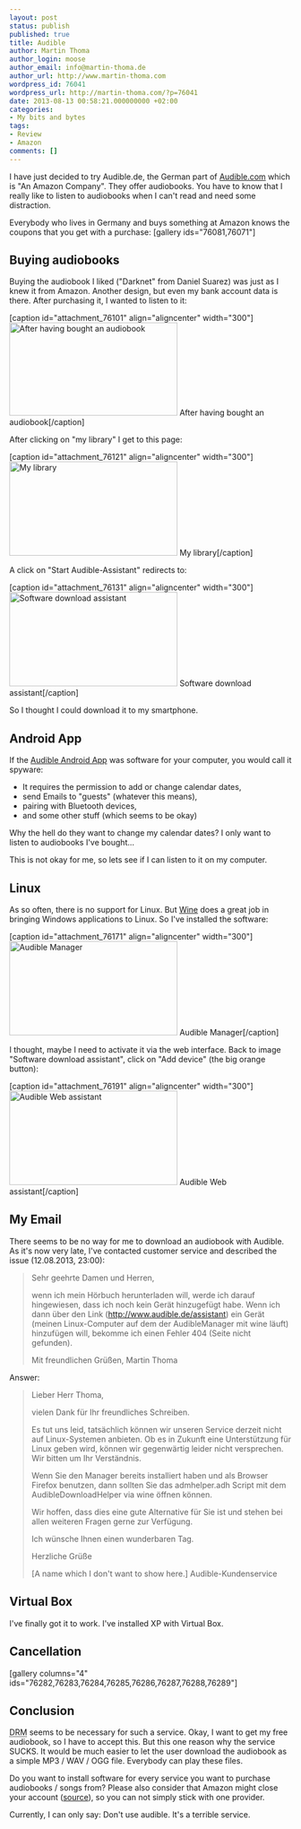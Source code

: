```yaml
---
layout: post
status: publish
published: true
title: Audible
author: Martin Thoma
author_login: moose
author_email: info@martin-thoma.de
author_url: http://www.martin-thoma.com
wordpress_id: 76041
wordpress_url: http://martin-thoma.com/?p=76041
date: 2013-08-13 00:58:21.000000000 +02:00
categories:
- My bits and bytes
tags:
- Review
- Amazon
comments: []
---
```

I have just decided to try Audible.de, the German part of <a href="http://en.wikipedia.org/wiki/Audible.com">Audible.com</a> which is "An Amazon Company". They offer audiobooks. You have to know that I really like to listen to audiobooks when I can't read and need some distraction.

Everybody who lives in Germany and buys something at Amazon knows the coupons that you get with a purchase:
[gallery ids="76081,76071"]

<h2>Buying audiobooks</h2>
Buying the audiobook I liked ("Darknet" from Daniel Suarez) was just as I knew it from Amazon. <span class="hint" title="Why the hell do they use another design?">Another design</span>, but even my bank account data is there. 
After purchasing it, I wanted to listen to it:

[caption id="attachment_76101" align="aligncenter" width="300"]<a href="http://martin-thoma.com/wp-content/uploads/2013/08/bought-audio-book.png"><img src="http://martin-thoma.com/wp-content/uploads/2013/08/bought-audio-book-300x166.png" alt="After having bought an audiobook" width="300" height="166" class="size-medium wp-image-76101" /></a> After having bought an audiobook[/caption]

After clicking on "my library" I get to this page:

[caption id="attachment_76121" align="aligncenter" width="300"]<a href="http://martin-thoma.com/wp-content/uploads/2013/08/audible-my-library.png"><img src="http://martin-thoma.com/wp-content/uploads/2013/08/audible-my-library-300x168.png" alt="My library" width="300" height="168" class="size-medium wp-image-76121" /></a> My library[/caption]

A click on "Start Audible-Assistant" redirects to:

[caption id="attachment_76131" align="aligncenter" width="300"]<a href="http://martin-thoma.com/wp-content/uploads/2013/08/assistant-software-download.png"><img src="http://martin-thoma.com/wp-content/uploads/2013/08/assistant-software-download-300x168.png" alt="Software download assistant" width="300" height="168" class="size-medium wp-image-76131" /></a> Software download assistant[/caption]

So I thought I could download it to my smartphone.

<h2>Android App</h2>
If the <a href="https://play.google.com/store/apps/details?id=com.audible.application">Audible Android App</a> was software for your computer, you would call it spyware:

<ul>
  <li>It requires the permission to add or change calendar dates,</li>
  <li>send Emails to "guests" (whatever this means),</li>
  <li>pairing with Bluetooth devices,</li>
  <li>and some other stuff (which seems to be okay)</li>
</ul>

Why the hell do they want to change my calendar dates? I only want to listen to audiobooks I've bought...

This is not okay for me, so lets see if I can listen to it on my computer.

<h2>Linux</h2>
As so often, there is no support for Linux. But <a href="http://appdb.winehq.org/objectManager.php?sClass=application&iId=1612">Wine</a> does a great job in bringing Windows applications to Linux. So I've installed the software:

[caption id="attachment_76171" align="aligncenter" width="300"]<a href="http://martin-thoma.com/wp-content/uploads/2013/08/audible-manager.png"><img src="http://martin-thoma.com/wp-content/uploads/2013/08/audible-manager-300x168.png" alt="Audible Manager" width="300" height="168" class="size-medium wp-image-76171" /></a> Audible Manager[/caption]

I thought, maybe I need to activate it via the web interface. Back to image "Software download assistant", click on "Add device" (the big orange button):

[caption id="attachment_76191" align="aligncenter" width="300"]<a href="http://martin-thoma.com/wp-content/uploads/2013/08/audible-assistant.png"><img src="http://martin-thoma.com/wp-content/uploads/2013/08/audible-assistant-300x168.png" alt="Audible Web assistant" width="300" height="168" class="size-medium wp-image-76191" /></a> Audible Web assistant[/caption]

<h2>My Email</h2>
There seems to be no way for me to download an audiobook with Audible. As it's now very late, I've contacted customer service and described the issue (12.08.2013, 23:00):

<blockquote>Sehr geehrte Damen und Herren,

wenn ich mein H&ouml;rbuch herunterladen will, werde ich darauf hingewiesen, dass ich noch kein Ger&auml;t hinzugef&uuml;gt habe. Wenn ich dann &uuml;ber den Link (http://www.audible.de/assistant) ein Ger&auml;t (meinen Linux-Computer auf dem der AudibleManager mit wine l&auml;uft) hinzuf&uuml;gen will, bekomme ich einen Fehler 404 (Seite nicht gefunden).

Mit freundlichen Gr&uuml;&szlig;en,
Martin Thoma</blockquote>

Answer:

<blockquote>Lieber Herr Thoma,

vielen Dank f&uuml;r Ihr freundliches Schreiben.


Es tut uns leid, tats&auml;chlich k&ouml;nnen wir unseren Service derzeit nicht auf Linux-Systemen anbieten. Ob es in Zukunft eine Unterst&uuml;tzung f&uuml;r Linux geben wird, k&ouml;nnen wir gegenw&auml;rtig leider nicht versprechen. Wir bitten um Ihr Verst&auml;ndnis.

Wenn Sie den Manager bereits installiert haben und als Browser Firefox benutzen, dann sollten Sie das admhelper.adh Script mit dem AudibleDownloadHelper via wine &ouml;ffnen k&ouml;nnen.

Wir hoffen, dass dies eine gute Alternative f&uuml;r Sie ist und stehen bei allen weiteren Fragen gerne zur Verf&uuml;gung.


Ich w&uuml;nsche Ihnen einen wunderbaren Tag.

Herzliche Gr&uuml;&szlig;e

[A name which I don't want to show here.]
Audible-Kundenservice</blockquote>

<h2>Virtual Box</h2>
I've finally got it to work. I've installed XP with Virtual Box.

<h2>Cancellation</h2>
[gallery columns="4" ids="76282,76283,76284,76285,76286,76287,76288,76289"]

<h2>Conclusion</h2>
<abbr title="Digital Rights Management">DRM</abbr> seems to be necessary for such a service. Okay, I want to get my free audiobook, so I have to accept this. But this one reason why the service SUCKS. It would be much easier to let the user download the audiobook as a simple MP3 / WAV / OGG file. Everybody can play these files. 

Do you want to install software for every service you want to purchase audiobooks / songs from? Please also consider that Amazon might close your account (<a href="http://www.faz.net/aktuell/finanzen/meine-finanzen/geld-ausgeben/nachrichten/amazon-sperrt-kunden-konten-angst-um-die-retoure-12315430.html">source</a>), so you can not simply stick with one provider.

Currently, I can only say: Don't use audible. It's a terrible service.
